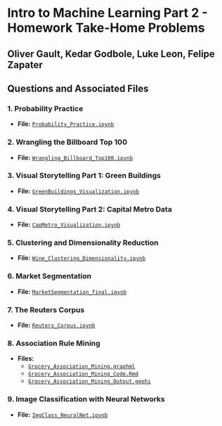 # Intro to Machine Learning Part 2 - Homework Take-Home Problems
## Oliver Gault, Kedar Godbole, Luke Leon, Felipe Zapater
## Questions and Associated Files

### 1. Probability Practice
- **File:** [`Probability_Practice.ipynb`](./Probability_Practice.ipynb)

### 2. Wrangling the Billboard Top 100
- **File:** [`Wrangling_Billboard_Top100.ipynb`](./Wrangling_Billboard_Top100.ipynb)

### 3. Visual Storytelling Part 1: Green Buildings
- **File:** [`GreenBuildings_Visualization.ipynb`](./GreenBuildings_Visualization.ipynb)

### 4. Visual Storytelling Part 2: Capital Metro Data
- **File:** [`CapMetro_Visualization.ipynb`](./CapMetro_Visualization.ipynb)

### 5. Clustering and Dimensionality Reduction
- **File:** [`Wine_Clustering_Dimensionality.ipynb`](./Wine_Clustering_Dimensionality.ipynb)

### 6. Market Segmentation
- **File:** [`MarketSegmentation_final.ipynb`](./MarketSegmentation_final.ipynb)

### 7. The Reuters Corpus
- **File:** [`Reuters_Corpus.ipynb`](./Reuters_Corpus.ipynb)

### 8. Association Rule Mining
- **Files:**
  - [`Grocery_Association_Mining.graphml`](./Grocery_Association_Mining.graphml)
  - [`Grocery_Association_Mining_Code.Rmd`](./Grocery_Association_Mining_Code.Rmd)
  - [`Grocery_Association_Mining_Output.gephi`](./Grocery_Association_Mining_Output.gephi)

### 9. Image Classification with Neural Networks
- **File:** [`ImgClass_NeuralNet.ipynb`](./ImgClass_NeuralNet.ipynb)
